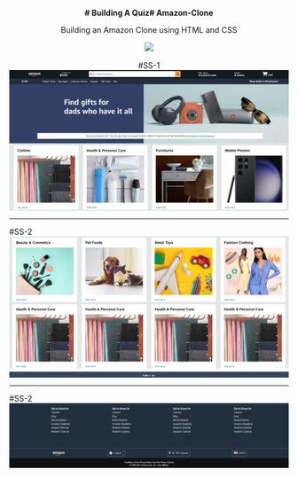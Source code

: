 <p align="center"><b># Building A Quiz# Amazon-Clone</b></p>
<p align="center">Building an Amazon Clone using HTML and CSS</p>
<p align="center"><img src="https://skillicons.dev/icons?i=html,css" height="80px"/></p>
<p align="center">
  #SS-1
<img src="./img.png" alt="image" align="center" height="auto"><br><hr>
  #SS-2
  <img src="./img1.png" alt="image" align="center" height="auto"><br><hr>
  #SS-2
  <img src="./img2.png" alt="image" align="center" height="auto">
</p>

